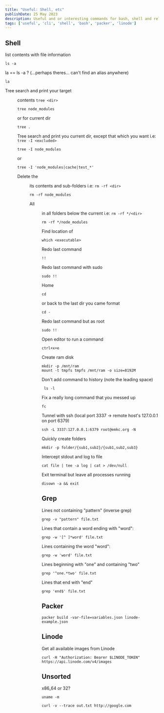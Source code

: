 ```yaml
---
title: "Useful: Shell, etc"
publishDate: 25 May 2023
description: Useful and or interesting commands for bash, shell and related.
tags: ['useful', 'cli', 'shell', 'bash', 'packer', 'linode']
---
```


## Shell

list contents with file information

```shell
ls -a
```

la == ls -a ? (...perhaps theres... can't find an alias anywhere)

```shell
la
```

Tree search and print your target <dir> contents `tree <dir>`

```shell
tree node_modules
```

or for current dir

```shell
tree . 
```

Tree search and print you current dir, except that which you want <excluded> i.e: `tree -I <excluded>`

```shell
tree -I node_modules
```

or

```shell
tree -I 'node_modules|cache|test_*'
```


Delete the <dir> its contents and sub-folders i.e: `rm -rf <dir>`

```shell
rm -rf node_modules
```

All <dir> in all folders below the current i.e: `rm -rf */<dir>`

```shell
rm -rf */node_modules
```

Find location of <executable>

```shell
which <executable> 
```

Redo last command

```shell
!!
```

Redo last command with sudo

```shell
sudo !! 
```

Home

```shell
cd      
```

or back to the last dir you came format

```shell
cd -    
```

Redo last command but as root

```shell
sudo !!
```

Open editor to run a command

```shell
ctrl+x+e
```

Create ram disk

```shell
mkdir -p /mnt/ram
mount -t tmpfs tmpfs /mnt/ram -o size=8192M
```

Don't add command to history (note the leading space)

```shell
 ls -l
```

Fix a really long command that you messed up

```shell
fc
```

Tunnel with ssh (local port 3337 -> remote host's 127.0.0.1 on port 6379)

```shell
ssh -L 3337:127.0.0.1:6379 root@emkc.org -N
```

Quickly create folders

```shell
mkdir -p folder/{sub1,sub2}/{sub1,sub2,sub3}
```

Intercept stdout and log to file

```shell
cat file | tee -a log | cat > /dev/null
```

Exit terminal but leave all processes running

```shell
disown -a && exit
```

## Grep

Lines not containing "pattern" (inverse grep)

```shell
grep -v "pattern" file.txt
```

Lines that contain a word ending with "word":

```shell
grep -w '[^ ]*word' file.txt
```

Lines containing the word "word":

```shell
grep -w 'word' file.txt
```

Lines beginning with "one" and containing "two"

```shell
grep '^one.*two' file.txt
```

Lines that end with "end"

```shell
grep 'end$' file.txt
```

## Packer

```shell
packer build -var-file=variables.json linode-example.json
```

## Linode

Get all available images from Linode

```shell
curl -H "Authorization: Bearer $LINODE_TOKEN" https://api.linode.com/v4/images
```

## Unsorted

x86_64 or 32?

```shell
uname -m
```

```shell
curl -v --trace out.txt http://google.com
```
